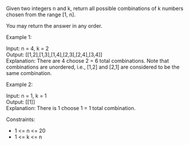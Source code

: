 Given two integers n and k, return all possible combinations of k numbers chosen from the range [1, n].

You may return the answer in any order.

 

Example 1:

Input: n = 4, k = 2\
Output: [[1,2],[1,3],[1,4],[2,3],[2,4],[3,4]]\
Explanation: There are 4 choose 2 = 6 total combinations.
Note that combinations are unordered, i.e., [1,2] and [2,1] are considered to be the same combination.

Example 2:

Input: n = 1, k = 1\
Output: [[1]]\
Explanation: There is 1 choose 1 = 1 total combination.
 

Constraints:

- 1 <= n <= 20
- 1 <= k <= n